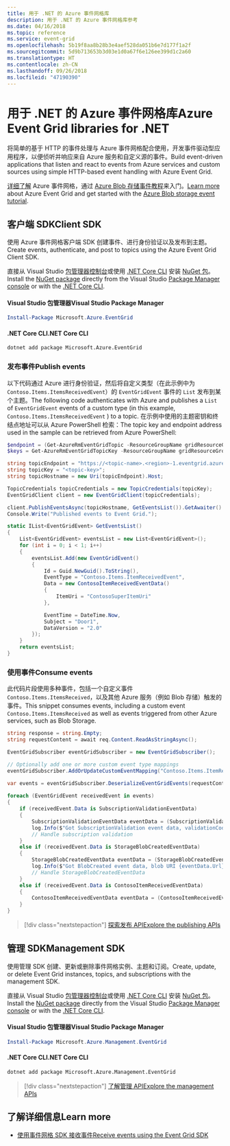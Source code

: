 ```yaml
---
title: 用于 .NET 的 Azure 事件网格库
description: 用于 .NET 的 Azure 事件网格库参考
ms.date: 04/16/2018
ms.topic: reference
ms.service: event-grid
ms.openlocfilehash: 5b19f8aa8b28b3e4aef528da051b6e7d177f1a2f
ms.sourcegitcommit: 5d9b713653b3d03e1d0a67f6e126ee399d1c2a60
ms.translationtype: HT
ms.contentlocale: zh-CN
ms.lasthandoff: 09/26/2018
ms.locfileid: "47190390"
---
```

# <a name="azure-event-grid-libraries-for-net"></a><span data-ttu-id="3c2e3-103">用于 .NET 的 Azure 事件网格库</span><span class="sxs-lookup"><span data-stu-id="3c2e3-103">Azure Event Grid libraries for .NET</span></span>

<span data-ttu-id="3c2e3-104">将简单的基于 HTTP 的事件处理与 Azure 事件网格配合使用，开发事件驱动型应用程序，以便侦听并响应来自 Azure 服务和自定义源的事件。</span><span class="sxs-lookup"><span data-stu-id="3c2e3-104">Build event-driven applications that listen and react to events from Azure services and custom sources using simple HTTP-based event handling with Azure Event Grid.</span></span>

<span data-ttu-id="3c2e3-105">[详细了解](/azure/event-grid/overview) Azure 事件网格，通过 [Azure Blob 存储事件教程](/azure/storage/blobs/storage-blob-event-quickstart-powershell)来入门。</span><span class="sxs-lookup"><span data-stu-id="3c2e3-105">[Learn more](/azure/event-grid/overview) about Azure Event Grid and get started with the [Azure Blob storage event tutorial](/azure/storage/blobs/storage-blob-event-quickstart-powershell).</span></span> 

## <a name="client-sdk"></a><span data-ttu-id="3c2e3-106">客户端 SDK</span><span class="sxs-lookup"><span data-stu-id="3c2e3-106">Client SDK</span></span>

<span data-ttu-id="3c2e3-107">使用 Azure 事件网格客户端 SDK 创建事件、进行身份验证以及发布到主题。</span><span class="sxs-lookup"><span data-stu-id="3c2e3-107">Create events, authenticate, and post to topics using the Azure Event Grid Client SDK.</span></span>

<span data-ttu-id="3c2e3-108">直接从 Visual Studio [包管理器控制台][PackageManager]或使用 [.NET Core CLI][DotNetCLI] 安装 [NuGet 包](https://www.nuget.org/packages/Microsoft.Azure.Management.Network.Fluent)。</span><span class="sxs-lookup"><span data-stu-id="3c2e3-108">Install the [NuGet package](https://www.nuget.org/packages/Microsoft.Azure.Management.Network.Fluent) directly from the Visual Studio [Package Manager console][PackageManager] or with the [.NET Core CLI][DotNetCLI].</span></span>

#### <a name="visual-studio-package-manager"></a><span data-ttu-id="3c2e3-109">Visual Studio 包管理器</span><span class="sxs-lookup"><span data-stu-id="3c2e3-109">Visual Studio Package Manager</span></span>

```powershell
Install-Package Microsoft.Azure.EventGrid
```

#### <a name="net-core-cli"></a><span data-ttu-id="3c2e3-110">.NET Core CLI</span><span class="sxs-lookup"><span data-stu-id="3c2e3-110">.NET Core CLI</span></span>

```bash
dotnet add package Microsoft.Azure.EventGrid 
```

### <a name="publish-events"></a><span data-ttu-id="3c2e3-111">发布事件</span><span class="sxs-lookup"><span data-stu-id="3c2e3-111">Publish events</span></span>

<span data-ttu-id="3c2e3-112">以下代码通过 Azure 进行身份验证，然后将自定义类型（在此示例中为 `Contoso.Items.ItemsReceivedEvent`）的 `EventGridEvent` 事件的 `List` 发布到某个主题。</span><span class="sxs-lookup"><span data-stu-id="3c2e3-112">The following code authenticates with Azure and publishes a `List` of  `EventGridEvent` events of a custom type (in this example, `Contoso.Items.ItemsReceivedEvent` ) to a topic.</span></span> <span data-ttu-id="3c2e3-113">在示例中使用的主题密钥和终结点地址可以从 Azure PowerShell 检索：</span><span class="sxs-lookup"><span data-stu-id="3c2e3-113">The topic key and endpoint address used in the sample can be retrieved from Azure PowerShell:</span></span>

```powershell
$endpoint = (Get-AzureRmEventGridTopic -ResourceGroupName gridResourceGroup -Name <topic-name>).Endpoint
$keys = Get-AzureRmEventGridTopicKey -ResourceGroupName gridResourceGroup -Name <topic-name>
```

```csharp
string topicEndpoint = "https://<topic-name>.<region>-1.eventgrid.azure.net/api/events";
string topicKey = "<topic-key>";
string topicHostname = new Uri(topicEndpoint).Host;

TopicCredentials topicCredentials = new TopicCredentials(topicKey);
EventGridClient client = new EventGridClient(topicCredentials);

client.PublishEventsAsync(topicHostname, GetEventsList()).GetAwaiter().GetResult();
Console.Write("Published events to Event Grid.");

static IList<EventGridEvent> GetEventsList()
{
    List<EventGridEvent> eventsList = new List<EventGridEvent>();
    for (int i = 0; i < 1; i++)
    {
        eventsList.Add(new EventGridEvent()
        {
            Id = Guid.NewGuid().ToString(),
            EventType = "Contoso.Items.ItemReceivedEvent",
            Data = new ContosoItemReceivedEventData()
            {
                ItemUri = "ContosoSuperItemUri"
            },

            EventTime = DateTime.Now,
            Subject = "Door1",
            DataVersion = "2.0"
        });
    }
    return eventsList;
}
```

### <a name="consume-events"></a><span data-ttu-id="3c2e3-114">使用事件</span><span class="sxs-lookup"><span data-stu-id="3c2e3-114">Consume events</span></span>

<span data-ttu-id="3c2e3-115">此代码片段使用多种事件，包括一个自定义事件 `Contoso.Items.ItemsReceived`，以及其他 Azure 服务（例如 Blob 存储）触发的事件。</span><span class="sxs-lookup"><span data-stu-id="3c2e3-115">This snippet consumes events, including a custom event `Contoso.Items.ItemsReceived` as well as events triggered from other Azure services, such as Blob Storage.</span></span>

```csharp
string response = string.Empty;
string requestContent = await req.Content.ReadAsStringAsync();

EventGridSubscriber eventGridSubscriber = new EventGridSubscriber();

// Optionally add one or more custom event type mappings
eventGridSubscriber.AddOrUpdateCustomEventMapping("Contoso.Items.ItemReceived", typeof(ContosoItemReceivedEventData));

var events = eventGridSubscriber.DeserializeEventGridEvents(requestContent);            
 
foreach (EventGridEvent receivedEvent in events)
{
    if (receivedEvent.Data is SubscriptionValidationEventData)
    {
        SubscriptionValidationEventData eventData = (SubscriptionValidationEventData)receivedEvent.Data;
        log.Info($"Got SubscriptionValidation event data, validationCode: {eventData.ValidationCode},  validationUrl: {eventData.ValidationUrl}, topic: {eventGridEvent.Topic}");
        // Handle subscription validation
    }
    else if (receivedEvent.Data is StorageBlobCreatedEventData)
    {
        StorageBlobCreatedEventData eventData = (StorageBlobCreatedEventData)receivedEvent.Data;
        log.Info($"Got BlobCreated event data, blob URI {eventData.Url}");
        // Handle StorageBlobCreatedEventData
    }
    else if (receivedEvent.Data is ContosoItemReceivedEventData)
    {
        ContosoItemReceivedEventData eventData = (ContosoItemReceivedEventData)receivedEvent.Data;
    }
}
```

> [!div class="nextstepaction"]
> [<span data-ttu-id="3c2e3-116">探索发布 API</span><span class="sxs-lookup"><span data-stu-id="3c2e3-116">Explore the publishing APIs</span></span>](/dotnet/api/overview/azure/eventgrid/publish)

## <a name="management-sdk"></a><span data-ttu-id="3c2e3-117">管理 SDK</span><span class="sxs-lookup"><span data-stu-id="3c2e3-117">Management SDK</span></span>

<span data-ttu-id="3c2e3-118">使用管理 SDK 创建、更新或删除事件网格实例、主题和订阅。</span><span class="sxs-lookup"><span data-stu-id="3c2e3-118">Create, update, or delete Event Grid instances, topics, and subscriptions with the management SDK.</span></span>

<span data-ttu-id="3c2e3-119">直接从 Visual Studio [包管理器控制台][PackageManager]或使用 [.NET Core CLI][DotNetCLI] 安装 [NuGet 包](https://www.nuget.org/packages/Microsoft.Azure.Management.Network.Fluent)。</span><span class="sxs-lookup"><span data-stu-id="3c2e3-119">Install the [NuGet package](https://www.nuget.org/packages/Microsoft.Azure.Management.Network.Fluent) directly from the Visual Studio [Package Manager console][PackageManager] or with the [.NET Core CLI][DotNetCLI].</span></span>


#### <a name="visual-studio-package-manager"></a><span data-ttu-id="3c2e3-120">Visual Studio 包管理器</span><span class="sxs-lookup"><span data-stu-id="3c2e3-120">Visual Studio Package Manager</span></span>

```powershell
Install-Package Microsoft.Azure.Management.EventGrid
```

#### <a name="net-core-cli"></a><span data-ttu-id="3c2e3-121">.NET Core CLI</span><span class="sxs-lookup"><span data-stu-id="3c2e3-121">.NET Core CLI</span></span>

```bash
dotnet add package Microsoft.Azure.Management.EventGrid
```

> [!div class="nextstepaction"]
> [<span data-ttu-id="3c2e3-122">了解管理 API</span><span class="sxs-lookup"><span data-stu-id="3c2e3-122">Explore the management APIs</span></span>](/dotnet/api/overview/azure/eventgrid/management)

## <a name="learn-more"></a><span data-ttu-id="3c2e3-123">了解详细信息</span><span class="sxs-lookup"><span data-stu-id="3c2e3-123">Learn more</span></span>

- [<span data-ttu-id="3c2e3-124">使用事件网格 SDK 接收事件</span><span class="sxs-lookup"><span data-stu-id="3c2e3-124">Receive events using the Event Grid SDK</span></span>](/azure/event-grid/receive-events)

[PackageManager]: https://docs.microsoft.com/nuget/tools/package-manager-console
[DotNetCLI]: https://docs.microsoft.com/dotnet/core/tools/dotnet-add-package
